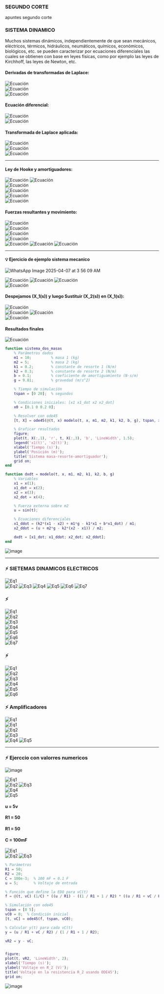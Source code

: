 
### SEGUNDO CORTE
apuntes segundo corte

### SISTEMA DINAMICO
Muchos sistemas dinámicos, independientemente de que sean mecánicos, eléctricos, térmicos, hidráulicos, neumáticos, químicos, económicos, biológicos, etc. se pueden caracterizar por ecuaciones diferenciales las cuales se obtienen con base en leyes físicas, como por ejemplo las leyes de Kirchhoff, las leyes de Newton, etc.

#### Derivadas de transformadas de Laplace:
![Ecuación](https://latex.codecogs.com/svg.latex?\color{white}f'(t)%20=%20sf(s)%20-%20f(0))  
![Ecuación](https://latex.codecogs.com/svg.latex?\color{white}f''(t)%20=%20s^2f(s)%20-%20f(0)%20-%20f'(0))  
![Ecuación](https://latex.codecogs.com/svg.latex?\color{white}f'''(t)%20=%20s^3f(s)%20-%20s^2f(0)%20-%20sf'(0)%20-%20f''(0))

#### Ecuación diferencial:
![Ecuación](https://latex.codecogs.com/svg.latex?\color{white}x''%20+%202x'%20+%205x%20=%203)  
![Ecuación](https://latex.codecogs.com/svg.latex?\color{white}x(0)%20=%200;%20x'(0)%20=%200)  

#### Transformada de Laplace aplicada:
![Ecuación](https://latex.codecogs.com/svg.latex?\color{white}(s^2x(s))%20+%202(5x(s))%20+%205x(s)%20=%203)  
![Ecuación](https://latex.codecogs.com/svg.latex?\color{white}xs(s^2%20+%202s%20+%205)%20=%203)  
![Ecuación](https://latex.codecogs.com/svg.latex?\color{white}xs%20=%20\frac{3}{s(s^2%20+%202s%20+%205)})   

-----
#### Ley de Hooke y amortiguadores:
![Ecuación](https://latex.codecogs.com/svg.latex?\color{white}f%20=%20kx%20=%20k(x_1%20-%20x_2))  
![Ecuación](https://latex.codecogs.com/svg.latex?\color{white}ff%20=%20k_1%20\cdot%20y')  
![Ecuación](https://latex.codecogs.com/svg.latex?\color{white}f%20=%20bx'%20=%20b(x_1'%20-%20x_2'))  
![Ecuación](https://latex.codecogs.com/svg.latex?\color{white}f_r%20=%20k_2%20\cdot%20x)  
![Ecuación](https://latex.codecogs.com/svg.latex?\color{white}ff%20=%20k_2%20\cdot%20v_m)  
![Ecuación](https://latex.codecogs.com/svg.latex?\color{white}f%20=%20m%20\cdot%20a)

#### Fuerzas resultantes y movimiento:
![Ecuación](https://latex.codecogs.com/svg.latex?\color{white}u%20-%20f_r%20-%20ff%20=%20m%20\cdot%20a)  
![Ecuación](https://latex.codecogs.com/svg.latex?\color{white}f_r%20=%20k_2%20\cdot%20y(t))  
![Ecuación](https://latex.codecogs.com/svg.latex?\color{white}ff%20=%20k_1%20\cdot%20y'(t))  
![Ecuación](https://latex.codecogs.com/svg.latex?\color{white}a%20=%20y''(t))  
![Ecuación](https://latex.codecogs.com/svg.latex?\color{white}u(t)%20-%20(k_2%20\cdot%20y(t))%20-%20(k_1%20\cdot%20y'(t))%20+%20fg%20=%20m%20\cdot%20a)  
![Ecuación](https://latex.codecogs.com/svg.latex?\color{white}u(t)%20+%20(m%20\cdot%20g)%20-%20(k_2%20\cdot%20y(t))%20-%20(k_1%20\cdot%20y'(t))%20=%20m%20\cdot%20a)  
![Ecuación](https://latex.codecogs.com/svg.latex?\color{white}u(t)%20+%20(m%20\cdot%20g)%20-%20(k_2%20\cdot%20y(t))%20-%20(k_1%20\cdot%20y'(t))%20=%20m%20\cdot%20y''(t))

------
#### 💡 Ejercicio de ejemplo sistema mecanico   
![WhatsApp Image 2025-04-07 at 3 56 09 AM](https://github.com/user-attachments/assets/b2114af7-f808-443e-b819-8b28515ada19)   
   
![Ecuación](https://latex.codecogs.com/svg.latex?\color{white}m_1\ddot{x}_1=(k_2(x_1-x_2))+(m_1g)-(k_1(x_1))+(b\dot{x_1}))   
![Ecuación](https://latex.codecogs.com/svg.latex?\color{white}m_2\ddot{x}_2=u(t)+(m_2g)-(k_2(x_2-x_1)))  
![Ecuación](https://latex.codecogs.com/svg.latex?\color{white}0.1X_1(s)-0.3X_2(s)+98-0.1sX(s)=10s^2X(s))  
![Ecuación](https://latex.codecogs.com/svg.latex?\color{white}549-0.3X_1(s)+0.3X_2(s)=5s^2X(s))


#### **Despejamos** \(X_1(s)\) y luego Sustituir \(X_2(s)\) en \(X_1(s)\): 
![Ecuación](https://latex.codecogs.com/svg.latex?\color{white}X_1(s)=\frac{10s^2X(s)+0.1sX(s)-98+0.3X_2(s)}{0.1})  
![Ecuación](https://latex.codecogs.com/svg.latex?\color{white}X_1(s)=100s^2X(s)+sX(s)-980+3X_2(s))
![Ecuación](https://latex.codecogs.com/svg.latex?\color{white}X_1(s)=100s^2X(s)+sX(s)-980+3\left(\frac{-25s^2X(s)}{3}-\frac{sX(s)}{2}+1405\right))  
![Ecuación](https://latex.codecogs.com/svg.latex?\color{white}X_1(s)=-75s^2X(s)-0.5sX(s)+3235)

#### Resultados finales
![Ecuación](https://latex.codecogs.com/svg.latex?\color{white}X_2(s)=-\frac{25s^2X(s)}{3}-\frac{sX(s)}{2}+1405)

```matlab
function sistema_dos_masas
    % Parámetros dados
    m1 = 10;         % masa 1 (kg)
    m2 = 5;          % masa 2 (kg)
    k1 = 0.2;        % constante de resorte 1 (N/m)
    k2 = 0.3;        % constante de resorte 2 (N/m)
    b = 0.1;         % coeficiente de amortiguamiento (N·s/m)
    g = 9.81;        % gravedad (m/s^2)

    % Tiempo de simulación
    tspan = [0 20];  % segundos

    % Condiciones iniciales: [x1 x1_dot x2 x2_dot]
    x0 = [0.1 0 0.2 0];  

    % Resolver con ode45
    [t, X] = ode45(@(t, x) modelo(t, x, m1, m2, k1, k2, b, g), tspan, x0);

    % Graficar resultados
    figure;
    plot(t, X(:,1), 'r', t, X(:,3), 'b', 'LineWidth', 1.5);
    legend('x1(t)', 'x2(t)');
    xlabel('Tiempo (s)');
    ylabel('Posición (m)');
    title('Sistema masa-resorte-amortiguador');
    grid on;
end

function dxdt = modelo(t, x, m1, m2, k1, k2, b, g)
    % Variables 
    x1 = x(1);
    x1_dot = x(2);
    x2 = x(3);
    x2_dot = x(4);

    % Fuerza externa sobre m2
    u = sin(t);  

    % Ecuaciones diferenciales
    x1_ddot = (k2*(x1 - x2) + m1*g - k1*x1 + b*x1_dot) / m1;
    x2_ddot = (u + m2*g - k2*(x2 - x1)) / m2;

    dxdt = [x1_dot; x1_ddot; x2_dot; x2_ddot];
end

```
![image](https://github.com/user-attachments/assets/df63d732-7419-4264-9065-ffd27b87272d)    

------

### ⚡ SIETEMAS DINAMICOS ELECTRICOS

![Eq1](https://latex.codecogs.com/svg.latex?\color{white}-U%20+%20V_c'%20+%20V_c%20+%20V_c%20=%200)   
![Eq2](https://latex.codecogs.com/svg.latex?\color{white}-U%20+%20\left(\frac{R_2}{R_1}\right)%20+%20V_c%20=%200)    
![Eq3](https://latex.codecogs.com/svg.latex?\color{white}V_c%20=%20-\left(-U%20+%20\frac{R_2}{R_1}\right))   
![Eq4](https://latex.codecogs.com/svg.latex?\color{white}-\frac{V_c}{R_2}%20=%20\frac{U}{R_1}%20-%20Y\left(\frac{1}{R_1}%20+%20\frac{1}{R_2}\right))   
![Eq5](https://latex.codecogs.com/svg.latex?\color{white}-\frac{V_c}{R_2}%20=%20\frac{UR_2%20-%20Y(R_1%20+%20R_2)}{R_1R_2})   
![Eq6](https://latex.codecogs.com/svg.latex?\color{white}V_c%20=%20Y\left(\frac{R_1%20+%20R_2}{R_1}\right)%20-%20U\frac{R_2}{R_1})   
![Eq7](https://latex.codecogs.com/svg.latex?\color{white}V_c'%20=%20Y'\left(\frac{R_1%20+%20R_2}{R_1}\right)%20-%20U'\frac{R_2}{R_1})   

   
### ⚡
 
![Eq1](https://latex.codecogs.com/svg.latex?\color{white}I_1%20-%20I_2%20-%20I_3%20=%200)   
![Eq2](https://latex.codecogs.com/svg.latex?\color{white}e_i%20-%20V_x%20-%20C_1\frac{dV_x}{dt}%20-%20C_2\frac{dV_{e0}}{dt}%20=%200)    
![Eq3](https://latex.codecogs.com/svg.latex?\color{white}V_x%20=%20V_{R_2}%20+%20V_{e0})   
![Eq4](https://latex.codecogs.com/svg.latex?\color{white}V_x%20=%20I_3R_2%20+%20V_{e0})   
![Eq5](https://latex.codecogs.com/svg.latex?\color{white}V_x%20=%20C_2R_2\frac{dV_{e0}}{dt}%20+%20V_{e0})   
![Eq6](https://latex.codecogs.com/svg.latex?\color{white}e_i%20=%20-V_x%20-%20R_1C_1\frac{dV_x}{dt}%20-%20R_1C_2\frac{dV_{e0}}{dt})   
![Eq7](https://latex.codecogs.com/svg.latex?\color{white}e_i%20=%20-C_2R_2\frac{dV_{e0}}{dt}%20-%20V_{e0}%20-%20R_1C_1\left(C_2R_2\frac{d^2V_{e0}}{dt^2}%20+%20\frac{dV_{e0}}{dt}\right)%20-%20R_1C_2\frac{dV_{e0}}{dt}%20=%200)

### ⚡
![Eq1](https://latex.codecogs.com/svg.image?\color{white}e_i%20=%20V_x%20-%20I_1%20R_1%20-%20C_1%20\frac{dV_x}{dt}%20-%20C_2%20\frac{dV_{e0}}{dt})    
![Eq2](https://latex.codecogs.com/svg.image?\color{white}V_x%20=%20V_{R2}%20+%20V_{e0})   
![Eq3](https://latex.codecogs.com/svg.image?\color{white}V_x%20=%20I_3%20R_2%20+%20V_{e0})   
![Eq4](https://latex.codecogs.com/svg.image?\color{white}V_x%20=%20C_2%20R_2%20\frac{dV_{e0}}{dt}%20+%20V_{e0})   
![Eq5](https://latex.codecogs.com/svg.image?\color{white}e_i%20=%20-V_x%20-%20R_1%20C_1%20\frac{dV_x}{dt}%20-%20R_1%20C_2%20\frac{dV_{e0}}{dt})   
![Eq6](https://latex.codecogs.com/svg.image?\color{white}e_i%20=%20-C_2%20R_2%20\frac{dV_{e0}}{dt}%20-%20V_{e0}%20-%20R_1%20C_1%20\left(C_2%20R_2%20\frac{d^2V_{e0}}{dt^2}%20+%20\frac{dV_{e0}}{dt}\right)%20-%20R_1%20C_2%20\frac{dV_{e0}}{dt})   

### ⚡ Amplificadores 

![Eq1](https://latex.codecogs.com/svg.image?\color{white}I_1%20=%20I_2%20)   
![Eq1](https://latex.codecogs.com/svg.image?\color{white}\frac{e_o%20-%20V_x}{R_2}%20-%20\frac{V_x}{R_1}%20=%200)   
![Eq2](https://latex.codecogs.com/svg.image?\color{white}V_x%20=%20e_i)   
![Eq3](https://latex.codecogs.com/svg.image?\color{white}\frac{e_o}{R_2}%20-%20\frac{e_i}{R_2}%20-%20\frac{e_i}{R_1}%20=%200)   
![Eq4](https://latex.codecogs.com/svg.image?\color{white}\frac{e_o}{R_2}%20=%20e_i%20\left(\frac{1}{R_2}%20+%20\frac{1}{R_1}\right))   
![Eq5](https://latex.codecogs.com/svg.image?\color{white}e_o%20=%20e_i%20\left(1%20+%20\frac{R_2}{R_1}\right))   

---
### ⚡ Ejerccio con valorres numericos    
![image](https://github.com/user-attachments/assets/768faac5-7c44-47ed-8ba5-fbc65342caae)
   
![Eq1](https://latex.codecogs.com/svg.image?\color{white}-u%20+%20v\cdot%20R_1%20+%20v\cdot%20R_2%20+%20v_C%20=%200)   
![Eq2](https://latex.codecogs.com/svg.image?\color{white}-u(t)%20+%20\left(C\cdot\frac{dv(t)}{dt}\cdot%20R_1\right)%20+%20\left(C\cdot\frac{dv(t)}{dt}\cdot%20R_2\right)%20+%20C\cdot\frac{dv(t)}{dt}%20=%200)   
![Eq3](https://latex.codecogs.com/svg.image?\color{white}\frac{u%20-%20y}{R_1}%20=%20\frac{y%20-%20v_C}{R_2})   
![Eq4](https://latex.codecogs.com/svg.image?\color{white}-\frac{v_C}{R_2}%20=%20\frac{u%20-%20y}{R_1}%20-%20\frac{y}{R_2})   
![Eq5](https://latex.codecogs.com/svg.image?\color{white}-\frac{v_C}{R_2}%20=%20\frac{u}{R_1}%20-%20y\left(\frac{1}{R_1}%20+%20\frac{1}{R_2}\right))   

#### u = 5v
#### R1 = 50
#### R1 = 50
#### C = 100mF   

![Eq1](https://latex.codecogs.com/svg.image?\color{white}-\frac{v_C}{20}%20=%20\frac{5}{50}%20-%20y\left(\frac{1}{50}%20+%20\frac{1}{20}\right))   
![Eq2](https://latex.codecogs.com/svg.image?\color{white}-\frac{v_C}{20}%20=%200.1%20-%20y\left(0.02%20+%200.05\right))   
![Eq3](https://latex.codecogs.com/svg.image?\color{white}-\frac{v_C}{20}%20=%200.1%20-%200.07y)   
```matlab
% Parámetros
R1 = 50;
R2 = 20;
C = 100e-3;  % 100 mF = 0.1 F
u = 5;       % Voltaje de entrada

% Función que define la EDO para vC(t)
f = @(t, vC) (1/C) * ((u / R1) - ((1 / R1 + 1 / R2) * ((u / R1 + vC / R2) / (1 / R1 + 1 / R2))) + vC / R2);

% Simulación con ode45
tspan = [0 5];
vC0 = 0;  % Condición inicial
[t, vC] = ode45(f, tspan, vC0);

% Calcular y(t) para cada vC(t)
y = (u / R1 + vC / R2) / (1 / R1 + 1 / R2);

vR2 = y - vC;


figure;
plot(t, vR2, 'LineWidth', 2);
xlabel('Tiempo (s)');
ylabel('Voltaje en R_2 (V)');
title('Voltaje en la resistencia R_2 usando ODE45');
grid on;
```
![image](https://github.com/user-attachments/assets/2075cbb1-5d70-4937-957a-118df65a813e)

